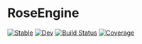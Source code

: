 # RoseEngine

[![Stable](https://img.shields.io/badge/docs-stable-blue.svg)](https://MarkNahabedian.github.io/RoseEngine.jl/stable/)
[![Dev](https://img.shields.io/badge/docs-dev-blue.svg)](https://MarkNahabedian.github.io/RoseEngine.jl/dev/)
[![Build Status](https://github.com/MarkNahabedian/RoseEngine.jl/actions/workflows/CI.yml/badge.svg?branch=main)](https://github.com/MarkNahabedian/RoseEngine.jl/actions/workflows/CI.yml?query=branch%3Amain)
[![Coverage](https://codecov.io/gh/MarkNahabedian/RoseEngine.jl/branch/main/graph/badge.svg)](https://codecov.io/gh/MarkNahabedian/RoseEngine.jl)
